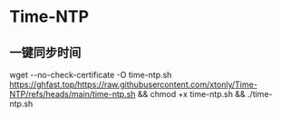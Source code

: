 # Time-NTP

一键同步时间
--
wget --no-check-certificate -O time-ntp.sh https://ghfast.top/https://raw.githubusercontent.com/xtonly/Time-NTP/refs/heads/main/time-ntp.sh && chmod +x time-ntp.sh && ./time-ntp.sh

